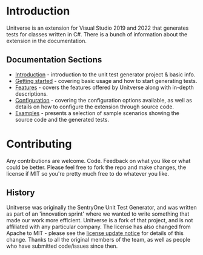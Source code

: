 # Introduction

Unitverse is an extension for Visual Studio 2019 and 2022 that generates tests for classes written in C#. There is a bunch of information about the extension in the documentation.

## Documentation Sections

* [Introduction](docs/index.md) - introduction to the unit test generator project & basic info.
* [Getting started](docs/gettingstarted.md) - covering basic usage and how to start generating tests.
* [Features](docs/features.md) - covers the features offered by Unitverse along with in-depth descriptions.
* [Configuration](docs/configuration.md) - covering the configuration options available, as well as details on how to configure the extension through source code.
* [Examples](docs/examples.md) - presents a selection of sample scenarios showing the source code and the generated tests.

# Contributing

Any contributions are welcome. Code. Feedback on what you like or what could be better. Please feel free to fork the repo and make changes, the license if MIT so you're pretty much free to do whatever you like.

## History

Unitverse was originally the SentryOne Unit Test Generator, and was written as part of an 'innovation sprint' where we wanted to write something that made our work more efficient. Unitverse is a fork of that project, and is not affiliated with any particular company. The license has also changed from Apache to MIT - please see the [license update notice](LicenseUpdateNotice.md) for details of this change. Thanks to all the original members of the team, as well as people who have submitted code/issues since then.
